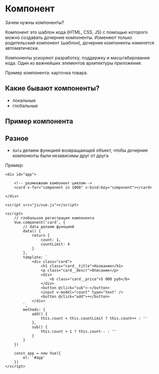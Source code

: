 # Компонент
Зачем нужны компоненты?

Компонент это шаблон кода (HTML, CSS, JS) с помощью которого можно создавать дочерние компоненты. Изменяют только родительский компонент (шаблон), дочерние компоненты изменятся автоматически.

Компоненты ускоряют разработку, поддержку и масштабирование кода. Один из важнейших элементов архитектуры приложения.

Пример компонента: карточка товара.

## Какие бывают компоненты?
- локальные
- глобальные

## Пример компонента

## Разное
- `data` делаем функцией возвращающей объект, чтобы дочерние компоненты были независимы друг от друга

Пример:

    <div id="app">

        <!-- размножаем компонент циклом-->
        <card v-for="component in 1000" v-bind:key="component"></card>

    </div>

    <script src="js/vue.js"></script>

    <script>
        // глобальная регистрация компонента
        Vue.component('card', {
            // data делаем функцией
            data() {
                return {
                    count: 1,
                    countLimit: 4
                }
            },
            template: `
                <div class="card">
                    <h1 class="card__title">Название</h1>
                    <p class="card__descr">Описание</p>
                    <div>
                        <b class="card__price">5 000 руб</b>
                    </div>
                    <button @click="sub">-</button>
                    <input v-model="count" type="text" />
                    <button @click="add">+</button>
                </div>
            `,
            methods: {
                add() {
                    this.count < this.countLimit ? this.count++ : ''
                },
                sub() {
                    this.count > 1 ? this.count-- : ''
                }
            }
        })

        const app = new Vue({
            el: '#app'
        })
    </script>